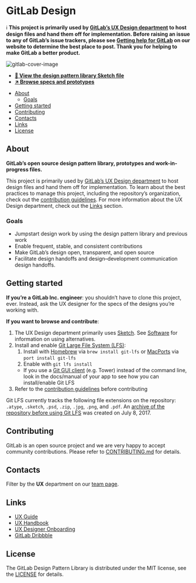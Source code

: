 # GitLab Design

:information_source: **This project is primarily used by [GitLab’s UX Design department][ux-handbook]
to host design files and hand them off for implementation. Before raising an
issue to any of GitLab’s issue trackers, please see [Getting help for GitLab](https://about.gitlab.com/getting-help/) on our
website to determine the best place to post. Thank you for helping to make GitLab a better product.**

![gitlab-cover-image](https://gitlab.com/gitlab-org/gitlab-design/raw/master/gitlab-cover-image.jpg)

- **[👀 View the design pattern library Sketch file](/production/resources/gitlab-elements.sketch)**
- **[:arrow_upper_right: Browse specs and prototypes][design-pages]**

<!-- Table of contents generated with DocToc: https://github.com/thlorenz/doctoc -->
<!-- START doctoc generated TOC please keep comment here to allow auto update -->
<!-- DON'T EDIT THIS SECTION, INSTEAD RE-RUN doctoc TO UPDATE -->


- [About](#about)
  - [Goals](#goals)
- [Getting started](#getting-started)
- [Contributing](#contributing)
- [Contacts](#contacts)
- [Links](#links)
- [License](#license)

<!-- END doctoc generated TOC please keep comment here to allow auto update -->

## About

**GitLab’s open source design pattern library, prototypes and work-in-progress files.**

This project is primarily used by [GitLab’s UX Design department][ux-handbook] to host design
files and hand them off for implementation. To learn about the best
practices to manage this project, including the repository’s organization,
check out the [contribution guidelines](/CONTRIBUTING.md). For more information
about the UX Design department, check out the [Links](#links) section.

### Goals

- Jumpstart design work by using the design pattern library and previous work
- Enable frequent, stable, and consistent contributions
- Make GitLab’s design open, transparent, and open source
- Facilitate design handoffs and design–development communication design handoffs.

## Getting started

**If you’re a GitLab Inc. engineer**: you shouldn’t have to clone this project,
ever. Instead, ask the UX designer for the specs of the designs you’re working with.

**If you want to browse and contribute**:

1. The UX Design department primarily uses [Sketch](https://www.sketchapp.com/). See [Software](/CONTRIBUTING.md#software) for information on using alternatives.
1. Install and enable [Git Large File System (LFS)](https://about.gitlab.com/2017/01/30/getting-started-with-git-lfs-tutorial/):
   1. Install with [Homebrew](https://github.com/Homebrew/brew) via `brew install git-lfs` or [MacPorts](https://www.macports.org/) via `port install git-lfs`
   1. Enable with `git lfs install`
   - If you use a [Git GUI client](https://git-scm.com/download/gui/mac) (e.g. Tower) instead of the command line, look in the docs/manual of your app to see how you can install/enable Git LFS
1. Refer to the [contribution guidelines](/CONTRIBUTING.md) before contributing

Git LFS currently tracks the following file extensions on the repository:
`.atype`, `.sketch`, `.psd`, `.zip`, `.jpg`, `.png`, and `.pdf`.
An [archive of the repository before using Git LFS](https://gitlab.com/gitlab-org/gitlab-design-archive)
was created on July 8, 2017.

## Contributing

GitLab is an open source project and we are very happy to accept community
contributions. Please refer to [CONTRIBUTING.md](/CONTRIBUTING.md) for details.

## Contacts

Filter by the **UX** department on our [team page](https://about.gitlab.com/team).

## Links

- [UX Guide](https://docs.gitlab.com/ce/development/ux_guide/)
- [UX Handbook][ux-handbook]
- [UX Designer Onboarding](https://about.gitlab.com/handbook/uxdesigner-onboarding/)
- [GitLab Dribbble](https://dribbble.com/gitlab)

## License

The GitLab Design Pattern Library is distributed under the MIT license, see the
[LICENSE](/LICENSE) for details.

[design-pages]: https://gitlab-org.gitlab.io/gitlab-design
[ux-handbook]: https://about.gitlab.com/handbook/ux/
